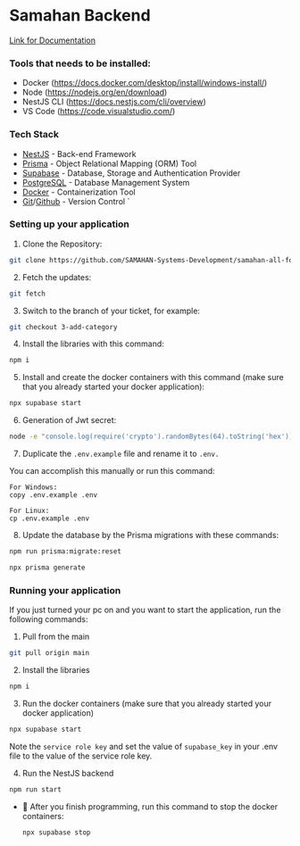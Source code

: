 # **Samahan Backend**

[Link for Documentation](DOCS.md)

### Tools that needs to be installed:

- Docker (https://docs.docker.com/desktop/install/windows-install/)
- Node (https://nodejs.org/en/download)
- NestJS CLI (https://docs.nestjs.com/cli/overview)
- VS Code (https://code.visualstudio.com/)

### Tech Stack

- [NestJS](https://nestjs.com/) - Back-end Framework
- [Prisma](https://www.prisma.io/) - Object Relational Mapping (ORM) Tool
- [Supabase](https://supabase.com/docs) - Database, Storage and Authentication Provider
- [PostgreSQL](https://www.postgresql.org/) - Database Management System
- [Docker](https://www.docker.com/) - Containerization Tool
- [Git](https://git-scm.com/)/[Github](https://github.com/) - Version Control
`
### Setting up your application

1. Clone the Repository:

```bash
git clone https://github.com/SAMAHAN-Systems-Development/samahan-all-for-more-backend.git
```

2. Fetch the updates:

```bash
git fetch
```

3. Switch to the branch of your ticket, for example:

```bash
git checkout 3-add-category
```

4. Install the libraries with this command:

```bash
npm i
```

5. Install and create the docker containers with this command (make sure that you already started your docker application):

```bash
npx supabase start
```

6. Generation of Jwt secret:

```bash
node -e "console.log(require('crypto').randomBytes(64).toString('hex'))"
```

7. Duplicate the `.env.example` file and rename it to `.env.`

You can accomplish this manually or run this command:

```
For Windows:
copy .env.example .env

For Linux:
cp .env.example .env
```

8. Update the database by the Prisma migrations with these commands:

```bash
npm run prisma:migrate:reset
```

```bash
npx prisma generate
```

### Running your application

If you just turned your pc on and you want to start the application, run the following commands:

1. Pull from the main

```bash
git pull origin main
```

2. Install the libraries

```bash
npm i
```

3. Run the docker containers (make sure that you already started your docker application)

```bash
npx supabase start
```

Note the `service role key` and set the value of `supabase_key` in your .env file to the value of the service role key.

4. Run the NestJS backend

```bash
npm run start
```

- 📌 After you finish programming, run this command to stop the docker containers:

  ```bash
  npx supabase stop
  ```
